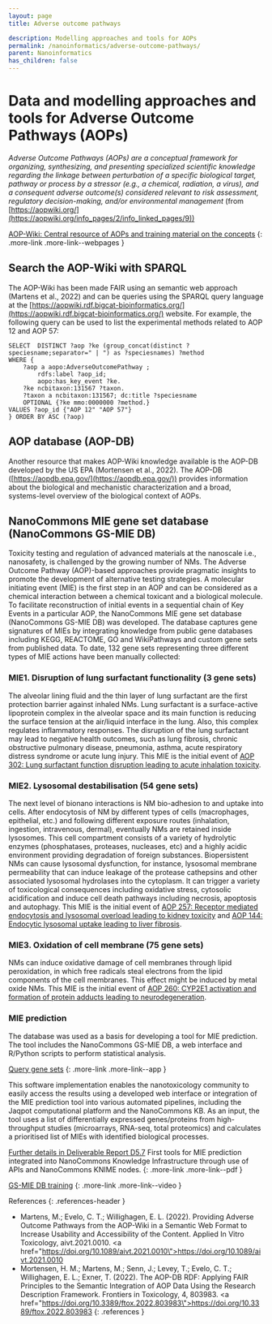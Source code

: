```yaml
---
layout: page
title: Adverse outcome pathways

description: Modelling approaches and tools for AOPs
permalink: /nanoinformatics/adverse-outcome-pathways/
parent: Nanoinformatics
has_children: false
---
```


# Data and modelling approaches and tools for Adverse Outcome Pathways (AOPs)
_Adverse Outcome Pathways (AOPs) are a conceptual framework for organizing, synthesizing, and presenting specialized scientific knowledge regarding the linkage between perturbation of a specific biological target, pathway or process by a stressor (e.g., a chemical, radiation, a virus), and a consequent adverse outcome(s) considered relevant to risk assessment, regulatory decision-making, and/or environmental management_ (from [https://aopwiki.org/](https://aopwiki.org/info_pages/2/info_linked_pages/9))

[AOP-Wiki: Central resource of AOPs and training material on the concepts](https://aopwiki.org/)
{: .more-link .more-link--webpages }

## Search the AOP-Wiki with SPARQL
The AOP-Wiki has been made FAIR using an semantic web approach (Martens et al., 2022) and can be queries using the SPARQL query language
at the [https://aopwiki.rdf.bigcat-bioinformatics.org/](https://aopwiki.rdf.bigcat-bioinformatics.org/) website. For example, the following
query can be used to list the experimental methods related to AOP 12 and AOP 57:

```sparql
SELECT  DISTINCT ?aop ?ke (group_concat(distinct ?speciesname;separator=" | ") as ?speciesnames) ?method
WHERE {
    ?aop a aopo:AdverseOutcomePathway ;
        rdfs:label ?aop_id;
        aopo:has_key_event ?ke.
    ?ke ncbitaxon:131567 ?taxon.
    ?taxon a ncbitaxon:131567; dc:title ?speciesname
    OPTIONAL {?ke mmo:0000000 ?method.}
VALUES ?aop_id {"AOP 12" "AOP 57"}
} ORDER BY ASC (?aop)
```

## AOP database (AOP-DB)
Another resource that makes AOP-Wiki knowledge available is the AOP-DB developed by the US EPA (Mortensen et al., 2022).
The AOP-DB ([https://aopdb.epa.gov/](https://aopdb.epa.gov/)) provides information about the biological and mechanistic
characterization and a broad, systems-level overview of the biological context of AOPs. 

## NanoCommons MIE gene set database (NanoCommons GS-MIE DB)
Toxicity testing and regulation of advanced materials at the nanoscale i.e., nanosafety, is challenged by the growing number of NMs. The Adverse Outcome Pathway (AOP)-based approaches provide pragmatic insights to promote the development of alternative testing strategies. A molecular initiating event (MIE) is the first step in an AOP and can be considered as a chemical interaction between a chemical toxicant and a biological molecule. To facilitate reconstruction of initial events in a sequential chain of Key Events in a particular AOP, the NanoCommons MIE gene set database (NanoCommons GS-MIE DB) was developed. The database captures gene signatures of MIEs by integrating knowledge from public gene databases including KEGG, REACTOME, GO and WikiPathways and custom gene sets from published data. To date, 132 gene sets representing three different types of MIE actions have been manually collected:

### MIE1. Disruption of lung surfactant functionality (3 gene sets)
The alveolar lining fluid and the thin layer of lung surfactant are the first protection barrier against inhaled NMs. Lung surfactant is a surface-active lipoprotein complex in the alveolar space and its main function is reducing the surface tension at the air/liquid interface in the lung. Also, this complex regulates inflammatory responses. The disruption of the lung surfactant may lead to negative health outcomes, such as lung fibrosis, chronic obstructive pulmonary disease, pneumonia, asthma, acute respiratory distress syndrome or acute lung injury. This MIE is the initial event of [AOP 302:  Lung surfactant function disruption leading to acute inhalation toxicity](https://aopwiki.org/aops/302).

### MIE2. Lysosomal destabilisation (54 gene sets)
The next level of bionano interactions is NM bio-adhesion to and uptake into cells. After endocytosis of NM by different types of cells (macrophages, epithelial, etc.) and following different exposure routes (inhalation, ingestion, intravenous, dermal), eventually NMs are retained inside lysosomes. This cell compartment consists of a variety of hydrolytic enzymes (phosphatases, proteases, nucleases, etc) and a highly acidic environment providing degradation of foreign substances. Biopersistent NMs can cause lysosomal dysfunction, for instance, lysosomal membrane permeability that can induce leakage of the protease cathepsins and other associated lysosomal hydrolases into the cytoplasm. It can trigger a variety of toxicological consequences including oxidative stress, cytosolic acidification and induce cell death pathways including necrosis, apoptosis and autophagy. This MIE is the initial event of [AOP 257: Receptor mediated endocytosis and lysosomal overload leading to kidney toxicity](https://aopwiki.org/aops/257) and [AOP 144: Endocytic lysosomal uptake leading to liver fibrosis](https://aopwiki.org/aops/144).

### MIE3. Oxidation of cell membrane (75 gene sets)
NMs can induce oxidative damage of cell membranes through lipid peroxidation, in which free radicals steal electrons from the lipid components of the cell membranes. This effect might be induced by metal oxide NMs. This MIE is the initial event of [AOP 260: CYP2E1 activation and formation of protein adducts leading to neurodegeneration](https://aopwiki.org/aops/260).


### MIE prediction
The database was used as a basis for developing a tool for MIE prediction. The tool includes the NanoCommons GS-MIE DB, a web interface and R/Python scripts to perform statistical analysis. 

[Query gene sets](https://armadillo.shinyapps.io/mies/)
{: .more-link .more-link--app }

This software implementation enables the nanotoxicology community to easily access the results using a developed web interface or integration of the MIE prediction tool into various automated pipelines, including the Jaqpot computational platform and the NanoCommons KB. As an input, the tool uses a list of differentially expressed genes/proteins from high-throughput studies (microarrays, RNA-seq, total proteomics) and calculates a prioritised list of MIEs with identified biological processes. 

 [Further details in Deliverable Report D5.7](https://doi.org/10.5281/zenodo.7079231)
 First tools for MIE prediction  integrated into NanoCommons Knowledge Infrastructure through use of APIs and NanoCommons KNIME nodes.
 {: .more-link .more-link--pdf }

[GS-MIE DB training](https://www.youtube.com/watch?v=gkHy-H7jggg)
{: .more-link .more-link--video }

References
{: .references-header }
- Martens, M.; Evelo, C. T.; Willighagen, E. L. (2022). Providing Adverse Outcome Pathways from the AOP-Wiki in a Semantic Web Format to Increase Usability and Accessibility of the Content. Applied In Vitro Toxicology, aivt.2021.0010. <a href=\"https://doi.org/10.1089/aivt.2021.0010\">https://doi.org/10.1089/aivt.2021.0010</a>
- Mortensen, H. M.; Martens, M.; Senn, J.; Levey, T.; Evelo, C. T.; Willighagen, E. L.; Exner, T. (2022). The AOP-DB RDF: Applying FAIR Principles to the Semantic Integration of AOP Data Using the Research Description Framework. Frontiers in Toxicology, 4, 803983. <a href=\"https://doi.org/10.3389/ftox.2022.803983\">https://doi.org/10.3389/ftox.2022.803983</a>
{: .references }
